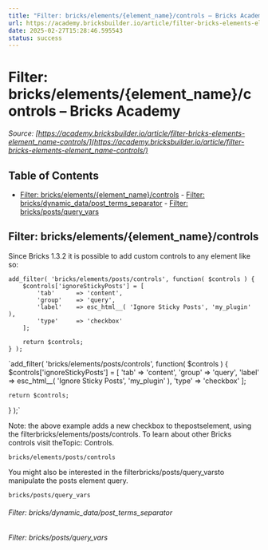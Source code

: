 ```yaml
---
title: "Filter: bricks/elements/{element_name}/controls – Bricks Academy"
url: https://academy.bricksbuilder.io/article/filter-bricks-elements-element_name-controls/
date: 2025-02-27T15:28:46.595543
status: success
---
```


# Filter: bricks/elements/{element_name}/controls – Bricks Academy

*Source: [https://academy.bricksbuilder.io/article/filter-bricks-elements-element_name-controls/](https://academy.bricksbuilder.io/article/filter-bricks-elements-element_name-controls/)*

## Table of Contents

- [Filter: bricks/elements/{element_name}/controls](#filter-brickselementselementnamecontrols)
        - [Filter: bricks/dynamic_data/post_terms_separator](#filter-bricksdynamicdataposttermsseparator)
        - [Filter: bricks/posts/query_vars](#filter-brickspostsqueryvars)

## Filter: bricks/elements/{element_name}/controls

Since Bricks 1.3.2 it is possible to add custom controls to any element like so:

```
add_filter( 'bricks/elements/posts/controls', function( $controls ) {
    $controls['ignoreStickyPosts'] = [
        'tab'      => 'content',
        'group'    => 'query',
        'label'    => esc_html__( 'Ignore Sticky Posts', 'my_plugin' ),
        'type'     => 'checkbox'
    ];

    return $controls;
} );
```

`add_filter( 'bricks/elements/posts/controls', function( $controls ) {
    $controls['ignoreStickyPosts'] = [
        'tab'      => 'content',
        'group'    => 'query',
        'label'    => esc_html__( 'Ignore Sticky Posts', 'my_plugin' ),
        'type'     => 'checkbox'
    ];

    return $controls;
} );`

Note: the above example adds a new checkbox to thepostselement, using the filterbricks/elements/posts/controls. To learn about other Bricks controls visit theTopic: Controls.

`bricks/elements/posts/controls`

You might also be interested in the filterbricks/posts/query_varsto manipulate the posts element query.

`bricks/posts/query_vars`

###### Filter: bricks/dynamic_data/post_terms_separator

###### Filter: bricks/posts/query_vars

